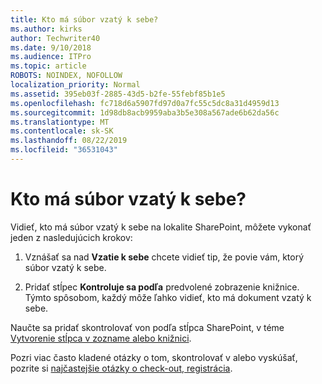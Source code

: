 ```yaml
---
title: Kto má súbor vzatý k sebe?
ms.author: kirks
author: Techwriter40
ms.date: 9/10/2018
ms.audience: ITPro
ms.topic: article
ROBOTS: NOINDEX, NOFOLLOW
localization_priority: Normal
ms.assetid: 395eb03f-2885-43d5-b2fe-55febf85b1e5
ms.openlocfilehash: fc718d6a5907fd97d0a7fc55c5dc8a31d4959d13
ms.sourcegitcommit: 1d98db8acb9959aba3b5e308a567ade6b62da56c
ms.translationtype: MT
ms.contentlocale: sk-SK
ms.lasthandoff: 08/22/2019
ms.locfileid: "36531043"
---
```

# <a name="who-has-a-file-checked-out"></a>Kto má súbor vzatý k sebe?

Vidieť, kto má súbor vzatý k sebe na lokalite SharePoint, môžete vykonať jeden z nasledujúcich krokov:
  
1. Vznášať sa nad **Vzatie k sebe** chcete vidieť tip, že povie vám, ktorý súbor vzatý k sebe. 
    
2. Pridať stĺpec **Kontroluje sa podľa** predvolené zobrazenie knižnice. Týmto spôsobom, každý môže ľahko vidieť, kto má dokument vzatý k sebe. 
    
Naučte sa pridať skontrolovať von podľa stĺpca SharePoint, v téme [Vytvorenie stĺpca v zozname alebo knižnici](https://go.microsoft.com/fwlink/?linkid=2019591). 
  
Pozri viac často kladené otázky o tom, skontrolovať v alebo vyskúšať, pozrite si [najčastejšie otázky o check-out, registrácia](https://go.microsoft.com/fwlink/?linkid=2018786).
  

